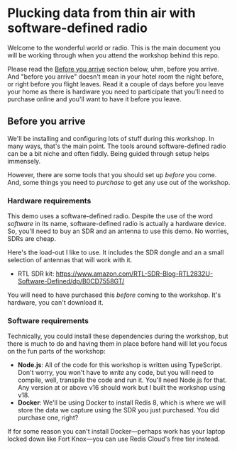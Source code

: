 # Plucking data from thin air with software-defined radio

Welcome to the wonderful world or radio. This is the main document you will be working through when you attend the workshop behind this repo.

Please read the [Before you arrive](#before-you-arrive) section below, uhm, before you arrive. And "before you arrive" doesn't mean in your hotel room the night before, or right before you flight leaves. Read it a couple of days before you leave your home as there is hardware you need to participate that you'll need to purchase online and you'll want to have it before you leave.

## Before you arrive

We'll be installing and configuring lots of stuff during this workshop. In many ways, that's the main point. The tools around software-defined radio can be a bit niche and often fiddly. Being guided through setup helps immensely.

However, there are some tools that you should set up _before_ you come. And, some things you need to _purchase_ to get any use out of the workshop.

### Hardware requirements

This demo uses a software-defined radio. Despite the use of the word _software_ in its name, software-defined radio is actually a hardware device. So, you'll need to buy an SDR and an antenna to use this demo. No worries, SDRs are cheap.

Here's the load-out I like to use. It includes the SDR dongle and an a small selection of antennas that will work with it.

- RTL SDR kit: https://www.amazon.com/RTL-SDR-Blog-RTL2832U-Software-Defined/dp/B0CD7558GT/

You will need to have purchased this _before_ coming to the workshop. It's hardware, you can't download it.

### Software requirements

Technically, you could install these dependencies during the workshop, but there is much to do and having them in place before hand will let you focus on the fun parts of the workshop:

- **Node.js**: All of the code for this workshop is written using TypeScript. Don't worry, you won't have to _write_ any code, but you will need to compile, well, transpile the code and run it. You'll need Node.js for that. Any version at or above v16 should work but I built the workshop using v18.
- **Docker**: We'll be using Docker to install Redis 8, which is where we will store the data we capture using the SDR you just purchased. You did purchase one, right?

If for some reason you can't install Docker—perhaps work has your laptop locked down like Fort Knox—you can use Redis Cloud's free tier instead.
